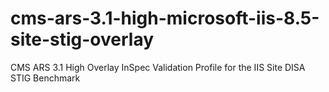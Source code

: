 # cms-ars-3.1-high-microsoft-iis-8.5-site-stig-overlay
CMS ARS 3.1 High Overlay InSpec Validation Profile for the IIS Site DISA STIG Benchmark

